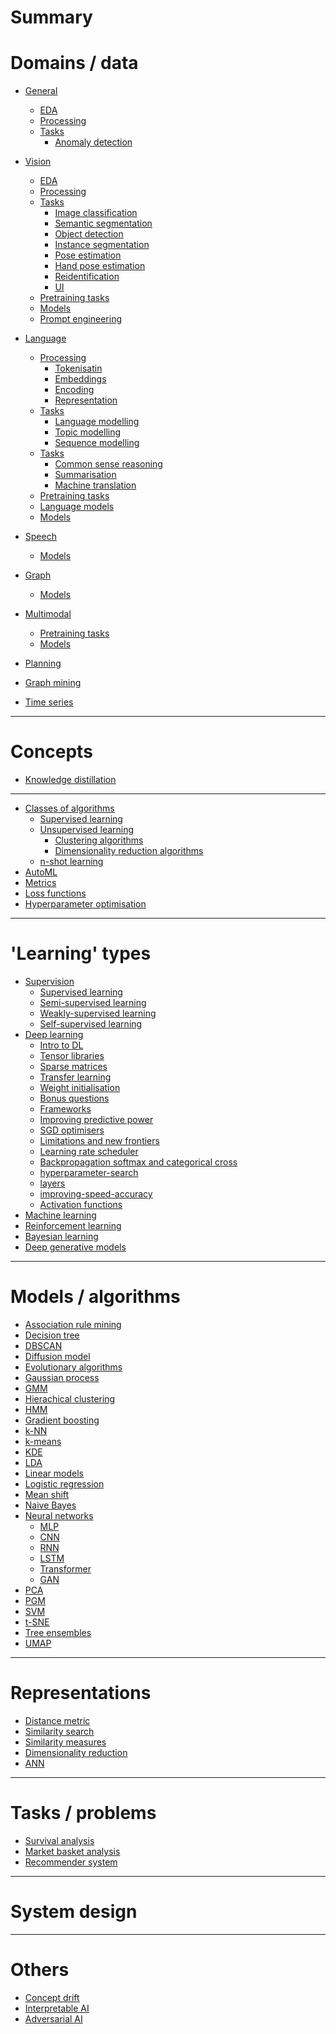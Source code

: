 # Summary

# Domains / data

- [General]()

  - [EDA](./general/eda.md)
  - [Processing]()
  - [Tasks]()
    - [Anomaly detection](./anomaly-detection.md)

- [Vision]()

  - [EDA]()
  - [Processing]()
  - [Tasks]()
    - [Image classification]()
    - [Semantic segmentation]()
    - [Object detection]()
    - [Instance segmentation]()
    - [Pose estimation]()
    - [Hand pose estimation]()
    - [Reidentification]()
    - [UI](./ui.md)
  - [Pretraining tasks](./computer-vision/pretraining-tasks.md)
  - [Models](./computer-vision/models.md)
  - [Prompt engineering](./prompt-engineering.md)

- [Language](./language.md)

  - [Processing](./processing.md)
    - [Tokenisatin](./tokenisation.md)
    - [Embeddings](./embeddings.md)
    - [Encoding](./encoding.md)
    - [Representation](./representation.md)
  - [Tasks]()
    - [Language modelling](./language-modelling.md)
    - [Topic modelling](./topic-modelling.md)
    - [Sequence modelling](./sequence-modelling.md)
  - [Tasks]()
    - [Common sense reasoning]()
    - [Summarisation](./summarisation.md)
    - [Machine translation](./machine-translation.md)
  - [Pretraining tasks](./pretraining.md)
  - [Language models](./language-models.md)
  - [Models](./nlp/models.md)

- [Speech]()
  - [Models](./speech/models.md)

- [Graph]()
  - [Models](./graph/models.md)

- [Multimodal]()

  - [Pretraining tasks](./multimodal/pretraining.md)
  - [Models](./multimodal/models.md)

- [Planning]()

- [Graph mining]()

- [Time series]()


---

# Concepts

- [Knowledge distillation]()

---

- [Classes of algorithms]()
  - [Supervised learning]()
  - [Unsupervised learning]()
    - [Clustering algorithms](./clustering-algorithms.md)
    - [Dimensionality reduction algorithms]()
  - [n-shot learning]()
- [AutoML]()
- [Metrics]()
- [Loss functions]()
- [Hyperparameter optimisation]()

---

# 'Learning' types

- [Supervision]()
  - [Supervised learning](./supervised-learning.md)
  - [Semi-supervised learning](./semi-supervised-learning.md)
  - [Weakly-supervised learning](./weakly-supervised-learning.md)
  - [Self-supervised learning](./self-supervised-learning.md)
- [Deep learning]()
  - [Intro to DL](./intro-to-dl.md)
  - [Tensor libraries](./tensor-libraries.md)
  - [Sparse matrices](./sparse-matrices.md)
  - [Transfer learning](./transfer-learning.md)
  - [Weight initialisation](./weight-initialisation.md)
  - [Bonus questions](./bonus-questions.md)
  - [Frameworks](./frameworks.md)
  - [Improving predictive power](./improving-predictive-power.md)
  - [SGD optimisers](./optimisers.md)
  - [Limitations and new frontiers](./limitations-and-new-frontiers.md)
  - [Learning rate scheduler](./learning-rate-scheduler.md)
  - [Backpropagation softmax and categorical cross](./backpropagation-softmax-and-categorical-cross.md)
  - [hyperparameter-search](./hyperparameter-search.md)
  - [layers](./layers.md)
  - [improving-speed-accuracy](./improving-speed-accuracy.md)
  - [Activation functions](./activation-functions.md)
- [Machine learning]()
- [Reinforcement learning](./reinforcement-learning.md)
- [Bayesian learning]()
- [Deep generative models](./deep-generative-models.md)

---

# Models / algorithms

- [Association rule mining]()
- [Decision tree](./decision-tree.md)
- [DBSCAN](./dbscan.md)
- [Diffusion model]()
- [Evolutionary algorithms](./evolutionary-algorithms.md)
- [Gaussian process](./gaussian-process.md)
- [GMM](./gmm.md)
- [Hierachical clustering](./hierarchical-clustering.md)
- [HMM]()
- [Gradient boosting](./gradient-boosting.md)
- [k-NN](./k-nn.md)
- [k-means](./k-means.md)
- [KDE]()
- [LDA]()
- [Linear models](./linear-models.md)
- [Logistic regression](./logistic-regression.md)
- [Mean shift](./mean-shift.md)
- [Naive Bayes](./naive-bayes.md)
- [Neural networks]()
  - [MLP]()
  - [CNN]()
  - [RNN]()
  - [LSTM]()
  - [Transformer]()
  - [GAN]()
- [PCA](./pca.md)
- [PGM]()
- [SVM](./svm.md)
- [t-SNE](./t-sne.md)
- [Tree ensembles]()
- [UMAP](./umap.md)

---

# Representations

- [Distance metric]()
- [Similarity search]()
- [Similarity measures](./similarity-measures.md)
- [Dimensionality reduction](./dimensionality-reduction.md)
- [ANN](./ann.md)

---

# Tasks / problems

- [Survival analysis](./survival-analysis.md)
- [Market basket analysis]()
- [Recommender system]()

---

# System design

---

# Others

- [Concept drift](./concept-drift.md)
- [Interpretable AI](./interpretable-ai.md)
- [Adversarial AI](./adversarial-ai.md)
